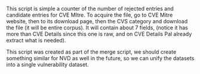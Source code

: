 This script is simple a counter of the number of rejected entries and candidate entries for CVE MItre.
To acquire the file, go to CVE Mitre website, then to its download page, then the CVS category and download the file (it will be entire corpus). It will contain about 7 fields,
(notice it has more than CVE Details since this one is raw, and on CVE Details Pal already extract what is needed). 

This script was created as part of the merge script, we should create something similar for NVD as well in the future, so we can unify the datasets into a single vulnerability dataset.